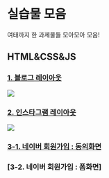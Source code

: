 # 실습물 모음

여태까지 한 과제물들 모아모아 모음!

 
## HTML&CSS&JS
### [1. 블로그 레이아웃](https://orongee22.github.io/Bitcamp201905/2.HTML%26CSS%26JS/example/layout_test.html)

  ![](https://cafeptthumb-phinf.pstatic.net/MjAxOTA2MDRfNDEg/MDAxNTU5NjQ2OTE1MTUx.XLR7A5YHnjXH0SNKgm3eHM3UKMMmIpgt-vNyYkjZxuMg.rWJHiQ42aYP_YK4rBObzJEUOIpCqAbDY0nPL6q2EwRMg.PNG/layout1.png?type=w740)

### [2. 인스타그램 레이아웃](https://orongee22.github.io/Bitcamp201905/2.HTML%26CSS%26JS/project/instagram/instagram.html)

  ![](https://cafeptthumb-phinf.pstatic.net/MjAxOTA2MDdfMjY0/MDAxNTU5ODg4ODYyNTI5.UKfwWG8olU8E89YLymytxuzHQSpSpqaMPUW-DXx8D9Mg.KRcOtpDrrv07cb4Rb3dDv1gkAeSF6qfNXPnzDrBFKwwg.PNG/screencapture-orongee22-github-io-Bitcamp201905-2-HTML-CSS-JS-instagram-html-2019-06-07-15_25_53.png?type=w740)

### [3-1. 네이버 회원가입 : 동의화면](https://orongee22.github.io/Bitcamp201905/2.HTML%26CSS%26JS/project/naver/naver.html)

### [3-2. 네이버 회원가입 : 폼화면]
